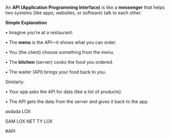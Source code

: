 An **API (Application Programming Interface)** is like a **messenger** that helps two systems (like apps, websites, or software) talk to each other.


**Simple Explanation**

• Imagine you’re at a restaurant:

• The **menu** is the API—it shows what you can order.

• You (the client) choose something from the menu.

• The **kitchen** (server) cooks the food you ordered.

• The waiter (API) brings your food back to you.

  

Similarly:

• Your app asks the API for data (like a list of products).

• The API gets the data from the server and gives it back to the app.

asdada LOX

SAM LOX
NET TY LOX

#API